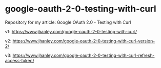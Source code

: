 # google-oauth-2-0-testing-with-curl
Repository for my article: Google OAuth 2.0 - Testing with Curl

v1: https://www.jhanley.com/google-oauth-2-0-testing-with-curl/

v2: https://www.jhanley.com/google-oauth-2-0-testing-with-curl-version-2/

v3: https://www.jhanley.com/google-oauth-2-0-testing-with-curl-refresh-access-token/
